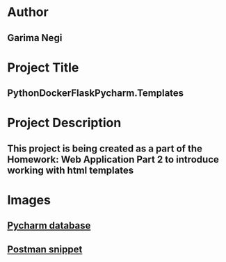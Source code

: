 # Author
## Garima Negi

# Project Title
## PythonDockerFlaskPycharm.Templates

# Project Description
## This project is being created as a part of the Homework: Web Application Part 2 to introduce working with html templates

# Images
## [Pycharm database](https://github.com/gn32/PythonDockerFlaskPycharm.Templates/blob/main/Images/Pycharmdatabase3.PNG)

## [Postman snippet](https://github.com/gn32/PythonDockerFlaskPycharm.Templates/blob/main/Images/postman.3.PNG)
